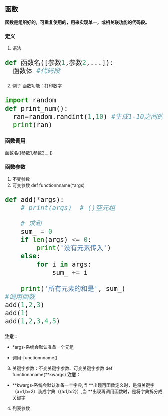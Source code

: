## 函数
**函数是组织好的，可重复使用的，用来实现单一，或相关联功能的代码段。**
### 定义
1. 语法
<font size=5>

```python
def 函数名([参数1,参数2,...]):
  函数体 #代码段
```

</font>

2. 例子
函数功能：打印数字

<font size=5>

```python
import random
def print_num():
  ran=random.randint(1,10) #生成1-10之间的随机整数
  print(ran)
```

</font>

### 函数调用
函数名([参数1,参数2,...])

### 函数参数
1. 不变参数
2. 可变参数
def functionnname(*args)

<font size=5>

```python
def add(*args):
    # print(args)  # ()空元组

    # 求和
    sum_ = 0
    if len(args) <= 0:
        print('没有元素传入')
    else:
        for i in args:
            sum_ += i

    print('所有元素的和是', sum_)
#调用函数
add(1,2,3)
add(1)
add(1,2,3,4,5)
  ```

</font>

**注意：**

- *args-系统会默认准备一个元组

- 调用-functionnname()

3. 关键字参数：不变关键字参数、可变关键字参数
def functionnname(**kwargs)
**注意：**
- **kwargs-系统会默认准备一个字典,当 **出现再函数定义时，是将关键字（a=1,b=2）装成字典（{a:1,b:2}）,当 **出现再调用函数时，是将字典拆分成关键字

4. 列表参数
